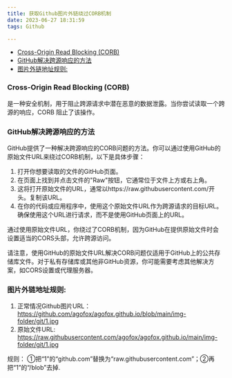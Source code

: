 ```yaml
---
title: 获取Github图片外链绕过CORB机制
date: 2023-06-27 18:31:59
tags: Github

---
```


- [Cross-Origin Read Blocking (CORB)](#cross-origin-read-blocking-corb)
- [GitHub解决跨源响应的方法](#github解决跨源响应的方法)
- [图片外链地址规则:](#图片外链地址规则)

### Cross-Origin Read Blocking (CORB)
是一种安全机制，用于阻止跨源请求中潜在恶意的数据泄露。当你尝试读取一个跨源的响应，CORB 阻止了该操作。

### GitHub解决跨源响应的方法
GitHub提供了一种解决跨源响应的CORB问题的方法。你可以通过使用GitHub的原始文件URL来绕过CORB机制，以下是具体步骤：

1.  打开你想要读取的文件的GitHub页面。
2.  在页面上找到并点击文件的"Raw"按钮，它通常位于文件上方或右上角。
3.  这将打开原始文件的URL，通常以https://raw.githubusercontent.com/开头。复制该URL。
4. 在你的代码或应用程序中，使用这个原始文件URL作为跨源请求的目标URL。确保使用这个URL进行请求，而不是使用GitHub页面上的URL。

 通过使用原始文件URL，你绕过了CORB机制，因为GitHub在提供原始文件时会设置适当的CORS头部，允许跨源访问。

请注意，使用GitHub的原始文件URL解决CORB问题仅适用于GitHub上的公共存储库文件。对于私有存储库或其他非GitHub资源，你可能需要考虑其他解决方案，如CORS设置或代理服务器。

### 图片外链地址规则:
1.  正常情况Github图片URL：
  https://github.com/agofox/agofox.github.io/blob/main/img-folder/git/1.jpg
2.  原始文件URL:
  https://raw.githubusercontent.com/agofox/agofox.github.io/main/img-folder/git/1.jpg

  规则：
  ①把“1”的“github.com”替换为“raw.githubusercontent.com”；②再把“1”的“/blob”去掉.